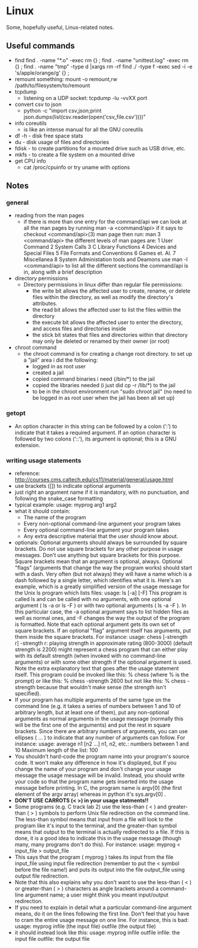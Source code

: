 # Linux
Some, hopefully useful, Linux-related notes.

## Useful commands
* find
  find . -name "*.o" -exec rm {} \;
  find . -name "unittest.log" -exec rm {} \;
  find . -name "tmp" -type d |xargs rm -rf
  find ./ -type f -exec sed -i -e 's/apple/orange/g' {} \;
* remount something: mount -o remount,rw /path/to/filesystem/to/remount
* tcpdump
    * listening on a UDP socket: tcpdump -lu -vvXX port <portnum>
* convert csv to json
    * python -c "import csv,json;print json.dumps(list(csv.reader(open('csv_file.csv'))))"
* info coreutils 
  * is like an intense manual for all the GNU coreutils
* df -h - disk free space stats
* du - disk usage of files and directories
* fdisk - to create partitions for a mounted drive such as USB drive, etc.
* mkfs - to create a file system on a mounted drive
* get CPU info
    *  cat /proc/cpuinfo or try uname with options


## Notes
### general 
* reading from the man pages
   * if there is more than one entry for the command/api 
    we can look at all the man pages by running
              man -a <command/api>
      if it says to checkout <command/api>(3) man page
      then run:
              man 3 <command/api>
      the different levels of man pages are:
              1 User Command
              2 System Calls
              3 C Library Functions
              4 Devices and Special Files
              5 File Formats and Conventions
              6 Games et. Al.
              7 Miscellanea
              8 System Administation tools and Deamons
      use man -l <command/api> to list all the different
      sections the command/api is in, along with a brief
       description
* directory permissions
  * Directory permissions in linux differ than regular file permissions:
    * the write bit allows the affected user to create, rename,
      or delete files within the directory, as well as modify
      the directory's attributes.
    * the read bit allows the affected user to list the files
      within the directory
    * the execute bit allows the affected user to enter the 
      directory, and access files and directories inside
    * the stick bit states that files and directories within
      that directory may only be deleted or renamed by their
      owner (or root)
* chroot command
  * the chroot command is for creating a change root directory.
    to set up a "jail" area i did the following:
    * logged in as root user
    * created a jail
    * copied command binaries i need (/bin/*) to the jail
    * copied the libraries needed (i just did cp -r /lib/*) 
      to the jail
    * to be in the chroot environment run "sudo chroot jail"
      (no need to be logged in as root user when the 
      jail has been all set up)
### getopt
* An option character in this string can be followed by a colon (‘:’) to indicate
that it takes a required argument. If an option character is followed by two
colons (‘::’), its argument is optional; this is a GNU extension.
### writing usage statements
- reference: http://courses.cms.caltech.edu/cs11/material/general/usage.html
- use brackets ([]) to indicate optional arguments
- just right an argument name if it is mandatory, with no punctuation, and
  following the snake_case formatting
- typical example:
      usage: myprog arg1 arg2
- what it should contain:
  - The name of the program
  - Every non-optional command-line argument your program takes
  - Every optional command-line argument your program takes
  - Any extra descriptive material that the user should know about.
- optionals: 
  Optional arguments should always be surrounded by square brackets. Do not use
  square brackets for any other purpose in usage messages. Don't use anything
  but square brackets for this purpose. Square brackets mean that an argument is
  optional, always.
  Optional "flags" (arguments that change the way the program works) should
  start with a dash. Very often (but not always) they will have a name which is
  a dash followed by a single letter, which identifies what it is. Here's an
  example, which is a greatly simplified version of the usage message for the
  Unix  ls  program which lists files:
    usage: ls [-a] [-F]
  This program is called  ls   and can be called with no arguments, with one
  optional argument ( ls -a  or  ls -F ) or with two optional arguments ( ls -a
  -F ). In this particular case, the  -a  optional argument says to list hidden
  files as well as normal ones, and  -F  changes the way the output of the
  program is formatted.
  Note that each optional argument gets its own set of square brackets.
  If an optional "flag" argument itself has arguments, put them inside the
  square brackets. For instance:
    usage: chess [-strength r]
        -strength r: playing strength in approximate rating (800-3000)
                     (default strength is 2200)
  might represent a chess program that can either play with its default strength
  (when invoked with no command-line arguments) or with some other strength if
  the optional argument is used. Note the extra explanatory text that goes after
  the usage statement itself. This program could be invoked like this:
    % chess
    (where  %  is the prompt) or like this:
    % chess -strength 2600
    but not like this:
    % chess -strength
  because that wouldn't make sense (the strength isn't specified).
- If your program has multiple arguments of the same type on the command line
  (e.g. it takes a series of numbers between 1 and 10 of arbitrary length, but
  at least one of them), put any non-optional arguments as normal arguments in
  the usage message (normally this will be the first one of the arguments) and
  put the rest in square brackets. Since there are arbitrary numbers of
  arguments, you can use ellipses ( ... ) to indicate that any number of
  arguments can follow. For instance: 
      usage: average n1 [n2 ...]
        n1, n2, etc.: numbers between 1 and 10
        Maximum length of the list: 100
- You shouldn't hard-code the program name into your program's source code. It
  won't make any difference in how it's displayed, but if you change the name of
  your program and don't change your usage message the usage message will be
  invalid. Instead, you should write your code so that the program name gets
  inserted into the usage message before printing. In C, the program name is
  argv[0]  (the first element of the  argv  array) whereas in python it's
  sys.argv[0] .
- <b>DON'T USE CARROTS (< >) in your usage statments!!</b>
- Some programs (e.g. C track lab 2) use the less-than ( < ) and greater-than ( >
) symbols to perform Unix file redirection on the command line. The less-than
symbol means that input from a file will look to the program like it's input to
the terminal, and the greater-than symbol means that output to the terminal is
actually redirected to a file. If this is done, it is a good idea to indicate
this in the usage message (though many, many programs don't do this). For
instance:
    usage: myprog  < input_file  > output_file
- This says that the program ( myprog ) takes its input from the file  input_file
using input file redirection (remember to put the  <  symbol before the file
name!) and puts its output into the file  output_file  using output file
redirection.
- Note that this also explains why you don't want to use the less-than ( < ) or
greater-than ( > ) characters as angle brackets around a command-line argument
name; a user might think you meant input/output redirection.
- If you need to explain in detail what a particular command-line argument
  means, do it on the lines following the first line. Don't feel that you have
  to cram the entire usage message on one line. For instance, this is bad:
    usage: myprog infile (the input file) outfile (the output file)
- it should instead look like this:
    usage: myprog infile outfile
      infile:  the input file
      outfile: the output file
